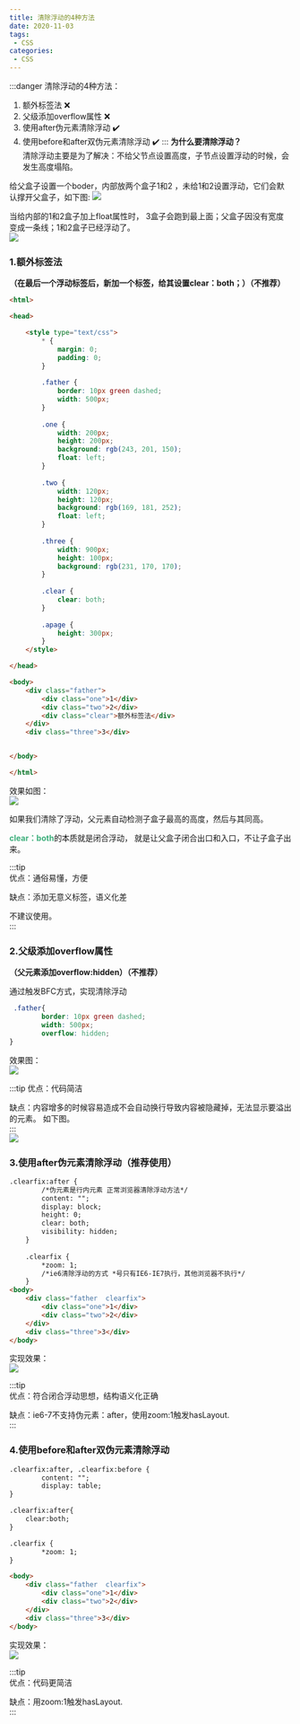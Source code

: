 ```yaml
---
title: 清除浮动的4种方法
date: 2020-11-03
tags:
 - CSS
categories: 
 - CSS
---
```


:::danger
清除浮动的4种方法：
1. 额外标签法 :x:
2. 父级添加overflow属性 :x:
3. 使用after伪元素清除浮动 :heavy_check_mark:
4. 使用before和after双伪元素清除浮动 :heavy_check_mark:
:::
**为什么要清除浮动？**  
清除浮动主要是为了解决：不给父节点设置高度，子节点设置浮动的时候，会发生高度塌陷。

给父盒子设置一个boder，内部放两个盒子1和2 ，未给1和2设置浮动，它们会默认撑开父盒子，如下图:
![](https://gitee.com/zhaoshier/blogimage/raw/master/images/20201103BFC-1-6.png)

当给内部的1和2盒子加上float属性时， 3盒子会跑到最上面；父盒子因没有宽度变成一条线；1和2盒子已经浮动了。  
![](https://gitee.com/zhaoshier/blogimage/raw/master/images/20201103BFC-1-7.png)     

### 1.额外标签法
**（在最后一个浮动标签后，新加一个标签，给其设置clear：both；）（不推荐）**
```html
<html>

<head>

    <style type="text/css">
        * {
            margin: 0;
            padding: 0;
        }
        
        .father {
            border: 10px green dashed;
            width: 500px;
        }
        
        .one {
            width: 200px;
            height: 200px;
            background: rgb(243, 201, 150);
            float: left;
        }
        
        .two {
            width: 120px;
            height: 120px;
            background: rgb(169, 181, 252);
            float: left;
        }
        
        .three {
            width: 900px;
            height: 100px;
            background: rgb(231, 170, 170);
        }
        
        .clear {
            clear: both;
        }
        
        .apage {
            height: 300px;
        }
    </style>

</head>

<body>
    <div class="father">
        <div class="one">1</div>
        <div class="two">2</div>
        <div class="clear">额外标签法</div>
    </div>
    <div class="three">3</div>


</body>

</html>
```
效果如图：    
![](https://gitee.com/zhaoshier/blogimage/raw/master/images/20201103BFC-1-8.png)

 如果我们清除了浮动，父元素自动检测子盒子最高的高度，然后与其同高。  
 
 <font color=#3eaf7c>**clear：both**</font>的本质就是闭合浮动， 就是让父盒子闭合出口和入口，不让子盒子出来。
 
:::tip   
优点：通俗易懂，方便

缺点：添加无意义标签，语义化差

不建议使用。    
:::

### 2.父级添加overflow属性 
**（父元素添加overflow:hidden）（不推荐）**

通过触发BFC方式，实现清除浮动
```css
 .father{
        border: 10px green dashed;
        width: 500px;
        overflow: hidden;
}
```
效果图：    
![](https://gitee.com/zhaoshier/blogimage/raw/master/images/20201103BFC-1-9.png)

:::tip
优点：代码简洁

缺点：内容增多的时候容易造成不会自动换行导致内容被隐藏掉，无法显示要溢出的元素。 如下图。   
:::      
![](https://gitee.com/zhaoshier/blogimage/raw/master/images/20201105clearFloat-2.png)

### 3.使用after伪元素清除浮动（推荐使用）
```html
.clearfix:after {
        /*伪元素是行内元素 正常浏览器清除浮动方法*/
        content: "";
        display: block;
        height: 0;
        clear: both;
        visibility: hidden;
    }
        
    .clearfix {
        *zoom: 1;
        /*ie6清除浮动的方式 *号只有IE6-IE7执行，其他浏览器不执行*/
    }
<body>
    <div class="father  clearfix">
        <div class="one">1</div>
        <div class="two">2</div>
    </div>
    <div class="three">3</div>
</body>
```

实现效果：    
![](https://gitee.com/zhaoshier/blogimage/raw/master/images/20201103BFC-1-9.png)    
 
:::tip     
优点：符合闭合浮动思想，结构语义化正确

缺点：ie6-7不支持伪元素：after，使用zoom:1触发hasLayout.    
:::    
### 4.使用before和after双伪元素清除浮动
```html
.clearfix:after, .clearfix:before {
        content: "";
        display: table;
}

.clearfix:after{
    clear:both;
}

.clearfix {
        *zoom: 1;
}

<body>
    <div class="father  clearfix">
        <div class="one">1</div>
        <div class="two">2</div>
    </div>
    <div class="three">3</div>
</body>

```

实现效果：    
![](https://gitee.com/zhaoshier/blogimage/raw/master/images/20201103BFC-1-9.png)    
 
:::tip     
优点：代码更简洁

缺点：用zoom:1触发hasLayout.   
:::      

